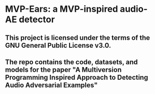 # MVP-Ears: a MVP-inspired audio- AE detector
## This project is licensed under the terms of the GNU General Public License v3.0.
## The repo contains the code, datasets, and models for the paper "A Multiversion Programming Inspired Approach to Detecting Audio Adversarial Examples"
